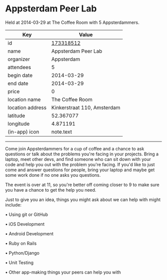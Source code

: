 # Appsterdam Peer Lab
Held at 2014-03-29 at The Coffee Room with 5 Appsterdammers.
        
|Key|Value
|---|---|
|id|[173318512](https://www.meetup.com/appsterdam/events/173318512/)|
|name|Appsterdam Peer Lab|
|organizer|Appsterdam|
|attendees|5|
|begin date|2014-03-29|
|end date|2014-03-29|
|price|0|
|location name|The Coffee Room|
|location address|Kinkerstraat 110, Amsterdam|
|latitude|52.367077|
|longitude|4.871191|
|(in-app) icon|note.text|

---

Come join Appsterdammers for a cup of coffee and a chance to ask questions or talk about the problems you're facing in your projects. Bring a laptop, meet other devs, and find someone who can sit down with your code and help you out with the problem you're facing. If you'd like to just come and answer questions for people, bring your laptop and maybe get some work done if no one asks you questions.

The event is over at 11, so you're better off coming closer to 9 to make sure you have a chance to get the help you need.

Just to give you an idea, things you might ask about we can help with might include:

• Using git or GitHub

• iOS Development

• Android Development

• Ruby on Rails

• Python/Django

• Unit Testing

• Other app-making things your peers can help you with


